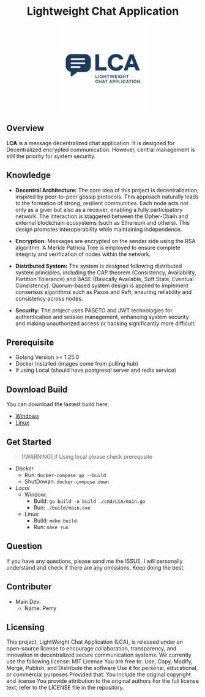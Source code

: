 
 <h1 align="center"><strong>Lightweight Chat Application</strong></h1> 
    <p align="center">
      <img src="assets/banner.png" alt="LCA Banner" height="225" width="230" />
    </p>
  
## Overview
  **LCA** is a message decentralized chat application. It is designed for Decentralized encrypted communication. However, central management is still the priority for system security.

## Knowledge
  - **Decentral Architecture:** The core idea of this project is decentralization, inspired by peer-to-peer gossip protocols. This approach naturally leads to the formation of strong, resilient communities. Each node acts not only as a giver but also as a receiver, enabling a fully participatory network. The interaction is staggered between the Opher-Chain and external blockchain ecosystems (such as Ethereum and others). This design promotes interoperability while maintaining independence.
  
  - **Encryption:** Messages are encrypted on the sender side using the RSA algorithm. A Merkle Patricia Tree is employed to ensure complete integrity and verification of nodes within the network.
  
  - **Distributed System:** The system is designed following distributed system principles, including the CAP theorem (Consistency, Availability, Partition Tolerance) and BASE (Basically Available, Soft State, Eventual Consistency). Quorum-based system design is applied to implement consensus algorithms such as Paxos and Raft, ensuring reliability and consistency across nodes.
  
  - **Security:** The project uses PASETO and JWT technologies for authentication and session management, enhancing system security and making unauthorized access or hacking significantly more difficult. 

## Prerequisite 
  - Golang Version >= 1.25.0
  - Docker Installed (images come from pulling hub)
  - If using Local (should have postgresql server and redis service)

## Download Build 

You can download the lastest build here:
  - [Windows](https://github.com/wang900115/LCA/releases/latest/download/main.exe)
  - [Linux](https://github.com/wang900115/LCA/releases/latest/download/main)

## Get Started
> [!WARNING] if Using local please check prerequsite 
  - *Docker*
    -  Run:  `docker-compose up --build`
    -  ShutDowan:  `docker-compose down`
  - *Local* 
    - Window: 
      -  Build: `go build -o build ./cmd/LCA/main.go`
      -  Run: `./build/main.exe`
    - Linux:
      -  Build: `make build`
      -  Run: `make run`

## Question
  If you have any questions, please send me the ISSUE. I will personally understand and check if there are any omissions. Keep doing the best.

## Contributer
  - Main Dev: 
    - Name: Perry
## Licensing
  This project, LightWeight Chat Application (LCA), is released under an open-source license to encourage collaboration, transparency, and innovation in decentralized secure communication systems. We currently use the following license: MIT License You are free to: Use, Copy, Modify, Merge, Publish, and Distribute the software Use it for personal, educational, or commercial purposes Provided that: You include the original copyright and license You provide attribution to the original authors For the full license text, refer to the LICENSE file in the repository.